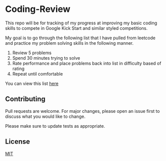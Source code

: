 # Coding-Review
This repo will be for tracking of my progress at improving my basic coding skills to compete in Google Kick Start and similar styled competitions.

My goal is to go through the following list that I have pulled from leetcode and practice my problem solving skills in the following manner.

<ol>
<li>Review 5 problems</li>
<li>Spend 30 minutes trying to solve</li>
<li>Rate performance and place problems back into list in difficulty based of rating</li>
<li>Repeat until comfortable</li>
</ol>

You can view this list [here](https://www.notion.so/a41b4ff9be814387b5ab56a31275772d?v=e823a3de036d4ea48b392eccc25803d5)

## Contributing
Pull requests are welcome. For major changes, please open an issue first to discuss what you would like to change.

Please make sure to update tests as appropriate.

## License
[MIT](https://choosealicense.com/licenses/mit/)
